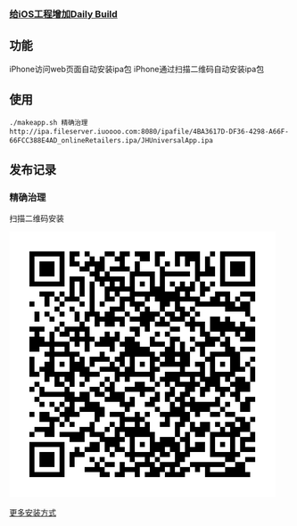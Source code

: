 ### [给iOS工程增加Daily Build](http://blog.devtang.com/2012/02/16/apply-daily-build-in-ios-project/)

## 功能
iPhone访问web页面自动安装ipa包
iPhone通过扫描二维码自动安装ipa包

## 使用
```
./makeapp.sh 精确治理 http://ipa.fileserver.iuoooo.com:8080/ipafile/4BA3617D-DF36-4298-A66F-66FCC388E4AD_onlineRetailers.ipa/JHUniversalApp.ipa
```

## 发布记录
### 精确治理
扫描二维码安装

![](/jingquezhili/icon.png)

[更多安装方式](/jingquezhili/index.html)

